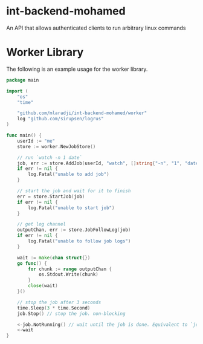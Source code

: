 # int-backend-mohamed
An API that allows authenticated clients to run arbitrary linux commands

# Worker Library
The following is an example usage for the worker library.
```go
package main

import (
	"os"
	"time"

	"github.com/mlaradji/int-backend-mohamed/worker"
	log "github.com/sirupsen/logrus"
)

func main() {
	userId := "me"
	store := worker.NewJobStore()

	// run `watch -n 1 date`
	job, err := store.AddJob(userId, "watch", []string{"-n", "1", "date"})
	if err != nil {
		log.Fatal("unable to add job")
	}

	// start the job and wait for it to finish
	err = store.StartJob(job)
	if err != nil {
		log.Fatal("unable to start job")
	}

	// get log channel
	outputChan, err := store.JobFollowLog(job)
	if err != nil {
		log.Fatal("unable to follow job logs")
	}

	wait := make(chan struct{})
	go func() {
		for chunk := range outputChan {
			os.Stdout.Write(chunk)
		}
		close(wait)
	}()

	// stop the job after 3 seconds
	time.Sleep(3 * time.Second)
	job.Stop() // stop the job. non-blocking

	<-job.NotRunning() // wait until the job is done. Equivalent to `job.WaitGroup.Wait()` in this case
	<-wait
}
```